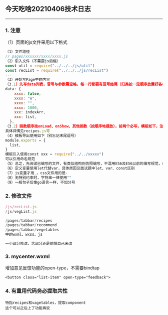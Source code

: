 ## 今天吃啥20210406技术日志 ##
---

### 1. 注意

（1）页面的js文件采用以下格式
``` javascript
（1）文件路径
// pages/xxxxxx/xxxx/xxxx.js
（2）引入文件（不需要js后缀）
const util = require("../../../js/util")
const recList = require("../../../js/recList")
...
（3）开始写Page中的内容
（3.1）先写data列表，冒号与参数需空格，每一行都要有逗号结尾（归类按一定顺序放置好各参数，比如先放简单元素，同类型相近、同功能相近）
data: {
    xxxx: false,
    xxxx: "e",
    xxxx: "",
    xxxx: 1000,
    xxx: indexArr,
    xxx: list,
  },
（3.2）函数顺序按onLoad、onShow、其他函数（按顺序地摆放），前两个必写，模板如下，注意空格、删除未使用的option或res参数、多使用lambda匿名函数（=>）
具体详情见recipes.js等
（4）模板导出使用如下（别忘记末尾逗号）
module.exports = {
  list,
}
模板引入使用const xxx = require("../../xxxxx")
可以引用命名规范
（5）总之，先阅读已编写的文件，有类似结构则仿照编写，不混用ES6及ES6以前的编写规范，统一最佳
（6）定义变量使用let代替var，具体原因见面试题中let、var、const区别
（7）js变量才用_，css文件用的是-
（8）无特别约束时，字符串一律使用""
（9）一般句子后像go语言一样，不加分号
```

### 2. 修改文件

``` javascript
/js/recList.js
/js/vegList.js

/pages/tabbar/recipes
/pages/tabbar/recommend
/pages/tabbar/vegetables
中的wxml、wxss、js

一小部分修改，大部分还是前端自己来改
```

### 3. mycenter.wxml
增加意见反馈功能的open-type，不需要bindtap
```
<button class="list-item" open-type="feedback">
```

### 4. 有重用代码务必提取共性
```
特指recipes和vagetables，提取component
这个可以之后上了功能再说
```